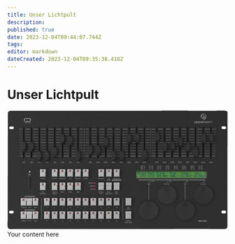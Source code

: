 ```yaml
---
title: Unser Lichtpult
description: 
published: true
date: 2023-12-04T09:44:07.744Z
tags: 
editor: markdown
dateCreated: 2023-12-04T09:35:38.418Z
---
```


# Unser Lichtpult
![lichtpult.jpeg](/lichtpult.jpeg)
Your content here